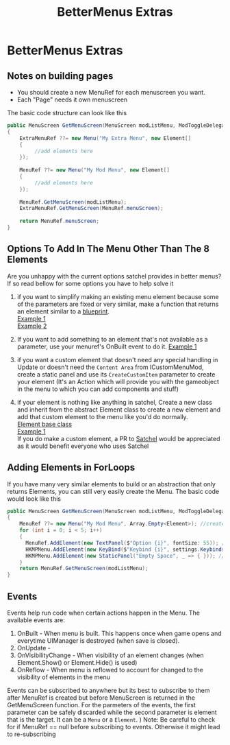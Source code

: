 ﻿---
title: BetterMenus Extras
parent: BetterMenus
grand_parent: Dependency Mods
---
# BetterMenus Extras

## Notes on building pages
- You should create a new MenuRef for each menuscreen you want.
- Each "Page" needs it own menuscreen

The basic code structure can look like this
```cs
public MenuScreen GetMenuScreen(MenuScreen modListMenu, ModToggleDelegates? toggleDelegates)
{
    ExtraMenuRef ??= new Menu("My Extra Menu", new Element[]
    {
         //add elements here
    });
    
    MenuRef ??= new Menu("My Mod Menu", new Element[]
    {
         //add elements here
    });
    
    MenuRef.GetMenuScreen(modListMenu);
    ExtraMenuRef.GetMenuScreen(MenuRef.menuScreen);
    
    return MenuRef.menuScreen;
}
```

## Options To Add In The Menu Other Than The 8 Elements
Are you unhappy with the current options satchel provides in better menus? If so read bellow for some options you have to help solve it

1) if you want to simplify making an existing menu element because some of the parameters are fixed or very similar, make a function that returns an element similar to a [blueprint](blueprints.md).  
   [Example 1](https://github.com/PrashantMohta/Satchel/blob/542960d0af1361565abfd54ec50f8ffc42167b53/BetterMenus/Blueprints/NavigateToMenu.cs#L4-L12)  
   [Example 2](https://github.com/TheMulhima/Satchel/blob/52c396962a02f4aaff91c59d9f7623229a5ff973/BetterMenus/Blueprints/IntOption.cs#L33-L38)  

2) If you want to add something to an element that's not available as a parameter, use your menuref's OnBuilt event to do it.
   [Example 1](https://github.com/TheMulhima/HollowKnight.RandomTeleport/blob/96b65a9fed133ece79f2d30bcd9964e0e9a24e60/RandomTeleport/Settings/ModMenu.cs#L204-L208)

3) if you want a custom element that doesn't need any special handling in Update or doesn't need the `Content Area` from ICustomMenuMod, create a static panel and use its `CreateCustomItem` parameter to create your element (It's an Action<GameObject> which will provide you with the gameobject in the menu to which you can add components and stuff)

4) if your element is nothing like anything in satchel, Create a new class and inherit from the abstract Element class to create a new element and add that custom element to the menu like you'd do normally.  
   [Element base class](https://github.com/PrashantMohta/Satchel/blob/542960d0af1361565abfd54ec50f8ffc42167b53/BetterMenus/Base/Element.cs#L69-L84)  
   [Example 1](https://github.com/PrashantMohta/Satchel/blob/542960d0af1361565abfd54ec50f8ffc42167b53/BetterMenus/Elements/CustomSlider.cs#L6-L165)  
   If you do make a custom element, a PR to [Satchel](https://github.com/PrashantMohta/Satchel) would be appreciated as it would benefit everyone who uses Satchel

## Adding Elements in ForLoops
If you have many very similar elements to build or an abstraction that only returns Elements, you can still very easily create the Menu. The basic code would look like this
```cs
public MenuScreen GetMenuScreen(MenuScreen modListMenu, ModToggleDelegates? toggleDelegates)
{
    MenuRef ??= new Menu("My Mod Menu", Array.Empty<Element>); //create a new menu
    for (int i = 0; i < 5; i++)
    {
      MenuRef.AddElement(new TextPanel($"Option {i}", fontSize: 55)); //add a text panel
      HKMPMenu.AddElement(new KeyBind($"Keybind {i}", settings.Keybinds.keysList[i])); //add a keybind
      HKMPMenu.AddElement(new StaticPanel("Empty Space", _ => { })); //add a empty static panel
    }
    return MenuRef.GetMenuScreen(modListMenu);
}
```
## Events
Events help run code when certain actions happen in the Menu. The available events are:
1. OnBuilt - When menu is built. This happens once when game opens and everytime UIManager is destroyed (when save is closed).
2. OnUpdate -
4. OnVisibilityChange - When visibility of an element changes (when Element.Show() or Element.Hide() is used)
5. OnReflow - When menu is reflowed to account for changed to the visibility of elements in the menu

Events can be subscribed to anywhere but its best to subscribe to them after MenuRef is created but before MenuScreen is returned in the GetMenuScreen function.
For the parmeters of the events, the first parameter can be safely discarded while the second parameter is element that is the target. It can be a `Menu` or a `Element`.
) Note: Be careful to check for if MenuRef == null before subscribing to events. Otherwise it might lead to re-subscribing

